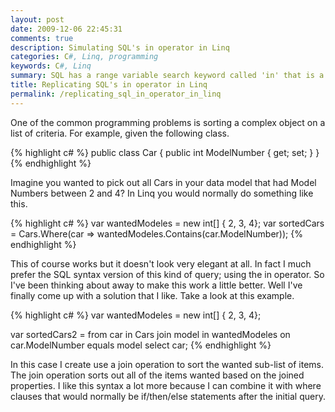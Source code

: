 ```yaml
---
layout: post
date: 2009-12-06 22:45:31
comments: true
description: Simulating SQL's in operator in Linq
categories: C#, Linq, programming
keywords: C#, Linq
summary: SQL has a range variable search keyword called 'in' that is a not exposed by default in Linq.
title: Replicating SQL's in operator in Linq
permalink: /replicating_sql_in_operator_in_linq
---
```


One of the common programming problems is sorting a complex object on a list of criteria. For example, given the following class.

{% highlight c# %}
public class Car
{
    public int ModelNumber { get; set; }
}
{% endhighlight %}

Imagine you wanted to pick out all Cars in your data model that had Model Numbers between 2 and 4? In Linq you would normally do something like this.

{% highlight c# %}
var wantedModeles = new int[] { 2, 3, 4};
var sortedCars = Cars.Where(car => wantedModeles.Contains(car.ModelNumber));
{% endhighlight %}

This of course works but it doesn't look very elegant at all. In fact I much prefer the SQL syntax version of this kind of query; using the in operator. So I've been thinking about away to make this work a little better. Well I've finally come up with a solution that I like.  Take a look at this example.

{% highlight c# %}
var wantedModeles = new int[] { 2, 3, 4};

var sortedCars2 =
    from car in Cars
    join model in wantedModeles on car.ModelNumber equals model
    select car;
{% endhighlight %}

In this case I create use a join operation to sort the wanted sub-list of items. The join operation sorts out all of the items wanted based on the joined properties. I like this syntax a lot more because I can combine it with where clauses that would normally be if/then/else statements after the initial query.
